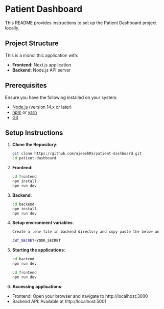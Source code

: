 # Patient Dashboard

This README provides instructions to set up the Patient Dashboard project locally.

## Project Structure

This is a monolithic application with:

- **Frontend**: Next.js application
- **Backend**: Node.js API server

## Prerequisites

Ensure you have the following installed on your system:

- [Node.js](https://nodejs.org/) (version 14.x or later)
- [npm](https://www.npmjs.com/) or [yarn](https://yarnpkg.com/)
- [Git](https://git-scm.com/)

## Setup Instructions

1. **Clone the Repository**:

   ```bash
   git clone https://github.com/ajeeshRS/patient-dashboard.git
   cd patient-dashboard

   ```

2. **Frontend**:

   ```bash
   cd frontend
   npm install
   npm run dev

   ```

3. **Backend**:

   ```bash
   cd backend
   npm install
   npm run dev

   ```

4. **Setup environment variables**:

   ```bash
   Create a .env file in backend directory and copy paste the below and replace with your secret key

   JWT_SECRET=YOUR_SECRET

   ```

5. **Starting the applications**:

   ```bash
   cd backend
   npm run dev

   cd frontend
   npm run dev

   ```

6. **Accessing applications**:

- Frontend: Open your browser and navigate to http://localhost:3000
- Backend API: Available at http://localhost:5001
